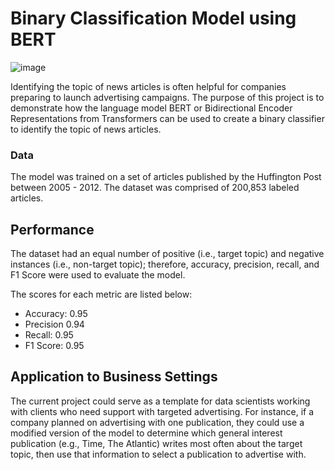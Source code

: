 # Binary Classification Model using BERT

![image](https://github.com/CJTAYL/news_class/assets/64110892/32da6a41-ea3a-4ed9-bf73-8cb129e5c87a)

Identifying the topic of news articles is often helpful for companies preparing to launch advertising campaigns. The purpose of this project is to demonstrate how the language model BERT or Bidirectional Encoder Representations from Transformers can be used to create a binary classifier to identify the topic of news articles.

### Data

The model was trained on a set of articles published by the Huffington Post between 2005 - 2012. The dataset was comprised of 200,853 labeled articles.

## Performance

The dataset had an equal number of positive (i.e., target topic) and negative instances (i.e., non-target topic); therefore, accuracy, precision, recall, and F1 Score were used to evaluate the model. 

The scores for each metric are listed below:
- Accuracy: 0.95
- Precision 0.94
- Recall: 0.95
- F1 Score: 0.95

## Application to Business Settings

The current project could serve as a template for data scientists working with clients who need support with targeted advertising. For instance, if a company planned on advertising with one publication, they could use a modified version of the model to determine which general interest publication (e.g., Time, The Atlantic) writes most often about the target topic, then use that information to select a publication to advertise with. 
